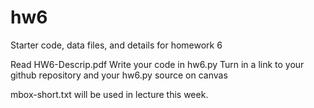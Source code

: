 # hw6
Starter code, data files, and details for homework 6

Read HW6-Descrip.pdf 
Write your code in hw6.py
Turn in a link to your github repository and your hw6.py source on canvas

mbox-short.txt will be used in lecture this week. 
